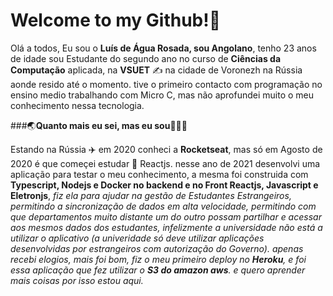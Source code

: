 # Welcome to my Github!👋

Olá a todos, Eu sou o **Luís de Água Rosada, sou Angolano**, tenho 23 anos de idade sou Estudante do segundo ano no curso de **Ciências da Computação** aplicada, na **VSUET** ✍️  na cidade de Voronezh na Rússia aonde resido até o momento. tive o primeiro contacto com programação no ensino medio trabalhando com Micro C, mas não aprofundei muito o meu conhecimento nessa tecnologia.

###🌏**Quanto mais eu sei, mas eu sou**🧑🏿‍💻

 Estando na Rússia ✈️ em 2020 conheci a **Rocketseat**, mas só em Agosto de 2020 é que começei estudar 🚀 Reactjs. nesse ano de 2021 desenvolvi uma aplicação para testar o meu conhecimento, a mesma foi construida com **Typescript, Nodejs e Docker no backend e no Front Reactjs, Javascript e Eletronjs**, *fiz ela para ajudar na gestão de Estudantes Estrangeiros, permitindo a sincronização de dados em alta velocidade, permitindo com que departamentos muito distante um do outro possam partilhar e acessar aos mesmos dados dos estudantes, infelizmente a universidade não está a utilizar o aplicativo (a univeridade só deve utilizar aplicações desenvolvidas por estrangeiros com autorização do Governo). apenas recebi elogios, mais foi bom, fiz o meu primeiro deploy no **Heroku**, e foi essa aplicação que fez utilizar o **S3 do amazon aws**. e quero aprender mais coisas por isso estou aqui.*
